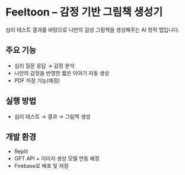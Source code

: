 # Feeltoon – 감정 기반 그림책 생성기

심리 테스트 결과를 바탕으로 나만의 감성 그림책을 생성해주는 AI 창작 앱입니다.

## 주요 기능
- 심리 질문 응답 → 감정 분석
- 나만의 감정을 반영한 짧은 이야기 자동 생성
- PDF 저장 기능(예정)

## 실행 방법
- 심리 테스트 → 결과 → 그림책 생성

## 개발 환경
- Replit
- GPT API + 이미지 생성 모델 연동 예정
- Firebase로 배포 및 저장
